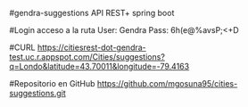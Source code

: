#gendra-suggestions
API REST+ spring boot 

#Login acceso a la ruta 
User: Gendra Pass: 6h(e@%avsP;<+D

#CURL
https://citiesrest-dot-gendra-test.uc.r.appspot.com/Cities/suggestions?q=Londo&latitude=43.70011&longitude=-79.4163

#Repositorio en GitHub 
https://github.com/mgosuna95/cities-suggestions.git
